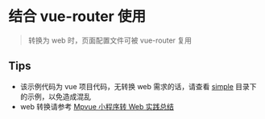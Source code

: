 # 结合 vue-router 使用
> 转换为 web 时，页面配置文件可被 vue-router 复用

## Tips

* 该示例代码为 vue 项目代码，无转换 web 需求的话，请查看 [simple](../simple) 目录下的示例，以免造成混乱
* web 转换请参考 [Mpvue 小程序转 Web 实践总结](https://juejin.im/post/5ab84a33f265da239c7b56bd)
